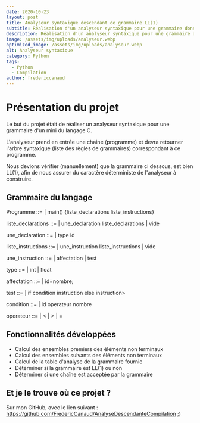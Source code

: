 ```yaml
---
date: 2020-10-23
layout: post
title: Analyseur syntaxique descendant de grammaire LL(1)
subtitle: Réalisation d'un analyseur syntaxique pour une grammaire donnée
description: Réalisation d'un analyseur syntaxique pour une grammaire donnée
image: /assets/img/uploads/analyseur.webp
optimized_image: /assets/img/uploads/analyseur.webp
alt: Analyseur syntaxique
category: Python
tags:
  - Python
  - Compilation
author: fredericcanaud
---
```


# Présentation du projet

Le but du projet était de réaliser un analyseur syntaxique pour une grammaire d'un mini du langage C.

L'analyseur prend en entrée une chaine (programme) et devra retourner l'arbre syntaxique (liste des règles de grammaires) correspondant à ce programme.

Nous devions vérifier (manuellement) que la grammaire ci dessous, est bien LL(1), afin de nous assurer du caractère déterministe de l'analyseur à construire.

## Grammaire du langage

Programme ::= | main() {liste_declarations liste_instructions}

liste_declarations ::= | une_declaration liste_declarations | vide

une_declaration ::= | type id

liste_instructions ::= | une_instruction liste_instructions | vide

une_instruction ::= | affectation | test

type ::= | int | float

affectation ::= | id=nombre;

test ::= | if condition instruction else instruction>

condition ::= | id operateur nombre

operateur ::= | < | > | =


## Fonctionnalités développées

- Calcul des ensembles premiers des éléments non terminaux
- Calcul des ensembles suivants des éléments non terminaux
- Calcul de la table d'analyse de la grammaire fournie
- Déterminer si la grammaire est LL(1) ou non
- Déterminer si une chaîne est acceptée par la grammaire


## Et je le trouve où ce projet ?

Sur mon GitHub, avec le lien suivant : <a href="https://github.com/FredericCanaud/AnalyseDescendanteCompilation"> https://github.com/FredericCanaud/AnalyseDescendanteCompilation </a> ;)
